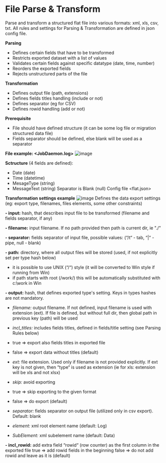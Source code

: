 # File Parse & Transform

Parse and transform a structured flat file into various formats: xml, xls, csv, txt.
All rules and settings for Parsing & Transformation are defined in json config file.

**Parsing**
- Defines certain fields that have to be transformed
- Restricts exported dataset with a list of values
- Validates certain fields against specific datatype (date, time, number)
- Reorders the exported fields
- Rejects unstructured parts of the file

**Transformation**
- Defines output file (path, extensions)
- Defines fields titles handling (include or not)
- Defines separator (eg for CSV)
- Defines rowid handling (add or not)

**Prerequisite**
- File should have defined structure (it can be some log file or migration structured data file)
- Fields separator should be defined, else blank will be used as a separator

**File example: <JobDaemon.log>**
![image](https://user-images.githubusercontent.com/80430638/221964288-662047b3-5ecb-4ffd-9ea8-0fc978ab005b.png)

**Sctructure**
(4 fields are defined):
 - Date (date)
 - Time (datetime)
 - MesageType (string)
 - MessageText (string)
Separator is Blank (null)
Config file <flat.json>

**Transformation settings example**
![image](https://user-images.githubusercontent.com/80430638/221964664-07f0d22c-00ff-4f68-bb2d-f2a434caf183.png)
Defines the data export settings (eg: export type, filenames, files elements, some other constraints)

**- input:** hash, that describes input file to be transformed (filename and fields separator, if any)

**- filename:** input filename. If no path provided then path is current dir, ie "./"

**- separator:** fields separator of input file, possible values: (“/t“ - tab, “|“ - pipe, null - blank)

**- path:** directory, where all output files will be stored (used, if not explicitly set per type hash 
below)
 - it is possible to use UNIX (“/“) style (it will be converted to Win style if running from Win)
 - if path starts with root (/work/) this will be automatically substituted with c:\work in Win
 
**- output:** hash, that defines exported type's setting. Keys in types hashes are not mandatory.
 
 - *filename:* output filename. If not defined, input filename is used with extension (ext). If file
 is defined, but without full dir, then global path in previous key (path) will be used
 
 - *incl_titles:* includes fields titles, defined in fields/title setting (see Parsing Rules below) 
  - true => export also fields titles in exported file
  - false => export data without titles (default)
 
 - *ext:* file extension. Used only if filename is not provided explicitly. If ext key is not given, 
 then “type“ is used as extension (ie for xls: extension will be xls and not xlsx)
 
 - *skip:* avoid exporting
  - true => skip exporting to the given format
  - false => do export (default)
 
 - *separator:* fields separator on output file (utilized only in csv export). Default: blank
 
 - *element:* xml root element name (default: Log)
 
 - *SubElement:* xml subelement name (default: Data)

**- incl_rowid:** add extra field “rowid“ (row counter) as the first column in the exported file
 true => add rowid fields in the beginning
 false => do not add rowid and leave as it is (default)
